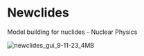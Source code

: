 # Newclides
Model building for nuclides - Nuclear Physics

![newclides_gui_9-11-23_4MB](https://github.com/kn0w0n3/Newclides/assets/22214754/85a97221-a38c-4d1c-8d94-3b86bb0caa76)    
